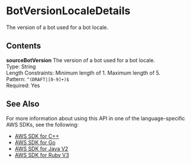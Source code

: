 # BotVersionLocaleDetails<a name="API_BotVersionLocaleDetails"></a>

The version of a bot used for a bot locale\.

## Contents<a name="API_BotVersionLocaleDetails_Contents"></a>

 **sourceBotVersion**   <a name="lexv2-Type-BotVersionLocaleDetails-sourceBotVersion"></a>
The version of a bot used for a bot locale\.  
Type: String  
Length Constraints: Minimum length of 1\. Maximum length of 5\.  
Pattern: `^(DRAFT|[0-9]+)$`   
Required: Yes

## See Also<a name="API_BotVersionLocaleDetails_SeeAlso"></a>

For more information about using this API in one of the language\-specific AWS SDKs, see the following:
+  [AWS SDK for C\+\+](https://docs.aws.amazon.com/goto/SdkForCpp/models.lex.v2-2020-08-07/BotVersionLocaleDetails) 
+  [AWS SDK for Go](https://docs.aws.amazon.com/goto/SdkForGoV1/models.lex.v2-2020-08-07/BotVersionLocaleDetails) 
+  [AWS SDK for Java V2](https://docs.aws.amazon.com/goto/SdkForJavaV2/models.lex.v2-2020-08-07/BotVersionLocaleDetails) 
+  [AWS SDK for Ruby V3](https://docs.aws.amazon.com/goto/SdkForRubyV3/models.lex.v2-2020-08-07/BotVersionLocaleDetails) 